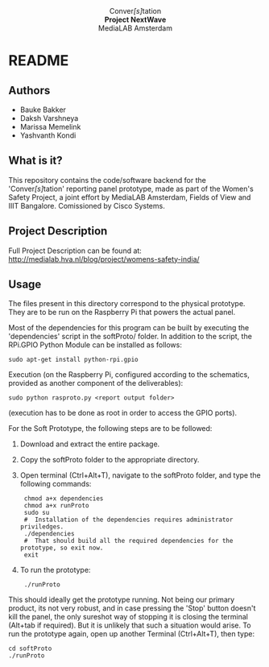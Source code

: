 <center>Conver<i>[s]</i>tation<br>
<strong>Project NextWave</strong><br>
MediaLAB Amsterdam</center>

README
======

Authors
-------
* Bauke Bakker
* Daksh Varshneya
* Marissa Memelink
* Yashvanth Kondi


What is it?
-----------
This repository contains the code/software backend for the 'Conver<i>[s]</i>tation'
reporting panel prototype, made as part of the Women's Safety Project, a
joint effort by MediaLAB Amsterdam, Fields of View and IIIT Bangalore.
Comissioned by Cisco Systems.


Project Description
-------------------
Full Project Description can be found at:
http://medialab.hva.nl/blog/project/womens-safety-india/


Usage
-----
The files present in this directory correspond to the physical prototype.
They are to be run on the Raspberry Pi that powers the actual panel.

Most of the dependencies for this program can be built by executing the
'dependencies' script in the softProto/ folder.
In addition to the script, the RPi.GPIO Python Module can be installed as
follows:

	sudo apt-get install python-rpi.gpio

Execution (on the Raspberry Pi, configured according to the schematics,
provided as another component of the deliverables):

	sudo python rasproto.py <report output folder>

(execution has to be done as root in order to access the GPIO ports).


For the Soft Prototype, the following steps are to be followed:

1. Download and extract the entire package.
2. Copy the softProto folder to the appropriate directory.
3. Open terminal (Ctrl+Alt+T), navigate to the softProto folder, and type the following commands:

		chmod a+x dependencies
     	chmod a+x runProto
     	sudo su
     	#  Installation of the dependencies requires administrator priviledges.
     	./dependencies
     	#  That should build all the required dependencies for the prototype, so exit now.
		exit

4. To run the prototype:

     	./runProto

This should ideally get the prototype running. Not being our primary product, its
not very robust, and in case pressing the 'Stop' button doesn't kill the panel,
the only sureshot way of stopping it is closing the terminal (Alt+tab if required).
But it is unlikely that such a situation would arise.
To run the prototype again, open up another Terminal (Ctrl+Alt+T), then type:

    cd softProto
    ./runProto
